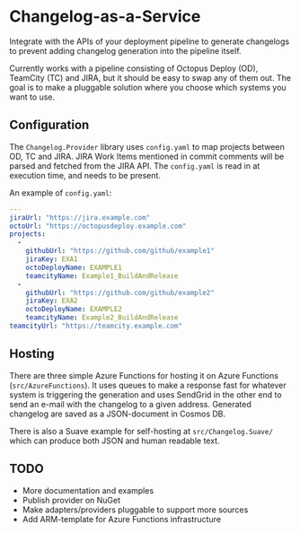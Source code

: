 # Changelog-as-a-Service

Integrate with the APIs of your deployment pipeline to generate changelogs to prevent adding changelog generation into the pipeline itself.

Currently works with a pipeline consisting of Octopus Deploy (OD), TeamCity (TC) and JIRA, but it should be easy to swap any of them out. The goal is to make a pluggable solution where you choose which systems you want to use.

## Configuration

The `Changelog.Provider` library uses `config.yaml` to map projects between OD, TC and JIRA. JIRA Work Items mentioned in commit comments will be parsed and fetched from the JIRA API. The `config.yaml` is read in at execution time, and needs to be present.

An example of `config.yaml`:

```yaml
---
jiraUrl: "https://jira.example.com"
octoUrl: "https://octopusdeploy.example.com"
projects:
  -
    githubUrl: "https://github.com/github/example1"
    jiraKey: EXA1
    octoDeployName: EXAMPLE1
    teamcityName: Example1_BuildAndRelease
  -
    githubUrl: "https://github.com/github/example2"
    jiraKey: EXA2
    octoDeployName: EXAMPLE2
    teamcityName: Example2_BuildAndRelease
teamcityUrl: "https://teamcity.example.com"
```

## Hosting

There are three simple Azure Functions for hosting it on Azure Functions (`src/AzureFunctions`). It uses queues to make a response fast for whatever system is triggering the generation and uses SendGrid in the other end to send an e-mail with the changelog to a given address. Generated changelog are saved as a JSON-document in Cosmos DB.

There is also a Suave example for self-hosting at `src/Changelog.Suave/` which can produce both JSON and human readable text.

## TODO

* More documentation and examples
* Publish provider on NuGet
* Make adapters/providers pluggable to support more sources
* Add ARM-template for Azure Functions infrastructure
